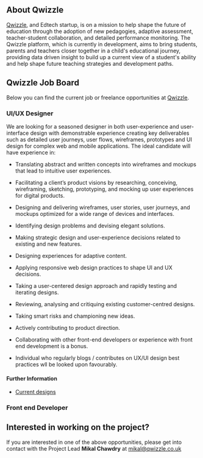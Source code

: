 ## About Qwizzle

[Qwizzle](http://www.qwizzle.co.uk), and Edtech startup, is on a mission to help shape the future of education through the adoption of new pedagogies, adaptive assessment, teacher-student collaboration, and detailed performance monitoring. The Qwizzle platform, which is currently in development, aims to bring students, parents and teachers closer together in a child's educational journey, providing data driven insight to build up a current view of a student's ability and help shape future teaching strategies and development paths.

## Qwizzle Job Board

Below you can find the current job or freelance opportunities at [Qwizzle](http://www.qwizzle.co.uk).

### UI/UX Designer

We are looking for a seasoned designer in both user-experience and user-interface design with demonstrable experience creating key deliverables such as detailed user journeys, user flows, wireframes, prototypes and UI design for complex web and mobile applications. The ideal candidate will have experience in:

- Translating abstract and written concepts into wireframes and mockups that lead to intuitive user experiences.
- Facilitating a client’s product visions by researching, conceiving, wireframing, sketching, prototyping, and mocking up user experiences for digital products.
- Designing and delivering wireframes, user stories, user journeys, and mockups optimized for a wide range of devices and interfaces.
- Identifying design problems and devising elegant solutions.
- Making strategic design and user-experience decisions related to existing and new features.
- Designing experiences for adaptive content.
- Applying responsive web design practices to shape UI and UX decisions.
- Taking a user-centered design approach and rapidly testing and iterating designs.
- Reviewing, analysing and critiquing existing customer-centred designs.
- Taking smart risks and championing new ideas.
- Actively contributing to product direction.

- Collaborating with other front-end developers or experience with front end development is a bonus.
- Individual who regularly blogs / contributes on UX/UI design best practices wll be looked upon favourably.

#### Further Information

- [Current designs](XXX)


### Front end Developer



## Interested in working on the project?

If you are interested in one of the above opportunities, please get into contact with the Project Lead **Mikal Chawdry** at mikal@qwizzle.co.uk
